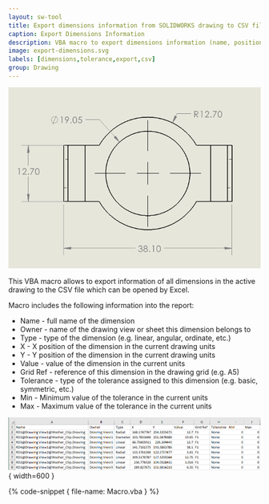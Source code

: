 ```yaml
---
layout: sw-tool
title: Export dimensions information from SOLIDWORKS drawing to CSV file
caption: Export Dimensions Information
description: VBA macro to export dimensions information (name, position, location, zone, value, tolerance) from SOLIDWORKS drawing to the CSV file
image: export-dimensions.svg
labels: [dimensions,tolerance,export,csv]
group: Drawing
---
```

![Dimensions in the drawing view](drawing-view.png)

This VBA macro allows to export information of all dimensions in the active drawing to the CSV file which can be opened by Excel.

Macro includes the following information into the report:

* Name - full name of the dimension
* Owner - name of the drawing view or sheet this dimension belongs to
* Type - type of the dimension (e.g. linear, angular, ordinate, etc.)
* X - X position of the dimension in the current drawing units
* Y - Y position of the dimension in the current drawing units
* Value - value of the dimension in the current units
* Grid Ref - reference of this dimension in the drawing grid (e.g. A5)
* Tolerance - type of the tolerance assigned to this dimension (e.g. basic, symmetric, etc.)
* Min - Minimum value of the tolerance in the current units
* Max - Maximum value of the tolerance in the current units

![Dimensions information opened in Excel](dimensions-report.png){ width=600 }

{% code-snippet { file-name: Macro.vba } %}